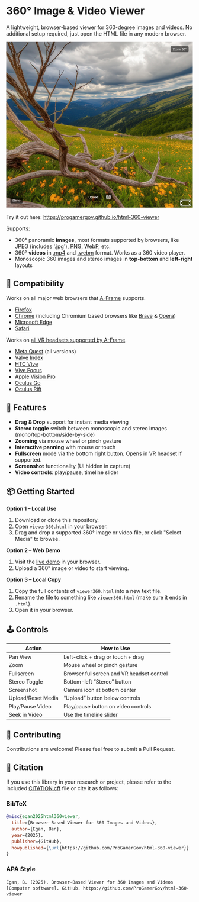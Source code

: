# 360° Image & Video Viewer

A lightweight, browser-based viewer for 360-degree images and videos. No additional setup required, just open the HTML file in any modern browser.


<div align="left">
 <img src="examples/example_image.png" width="710px">
</div>

Try it out here: https://progamergov.github.io/html-360-viewer

Supports:

* 360° panoramic **images**, most formats supported by browsers, like [JPEG](https://en.wikipedia.org/wiki/JPEG) (includes '.jpg'), [PNG](https://en.wikipedia.org/wiki/PNG), [WebP](https://en.wikipedia.org/wiki/WebP), etc.
* 360° **videos** in [.mp4](https://en.wikipedia.org/wiki/MP4_file_format) and [.webm](https://en.wikipedia.org/wiki/WebM) format. Works as a 360 video player.
* Monoscopic 360 images and stereo images in **top-bottom** and **left-right** layouts


## 🧪 Compatibility

Works on all major web browsers that [A-Frame](https://aframe.io/docs/1.7.0/introduction/faq.html) supports.

* [Firefox](https://en.wikipedia.org/wiki/Firefox)
* [Chrome](https://en.wikipedia.org/wiki/Google_Chrome) (including Chromium based browsers like [Brave](https://en.wikipedia.org/wiki/Brave_(web_browser)) & [Opera](https://en.wikipedia.org/wiki/Opera_(web_browser)))
* [Microsoft Edge](https://en.wikipedia.org/wiki/Microsoft_Edge)
* [Safari](https://www.apple.com/ca/safari/)

Works on [all VR headsets supported by A-Frame](https://aframe.io/docs/1.7.0/introduction/vr-headsets-and-webxr-browsers.html).

* [Meta Quest](https://en.wikipedia.org/wiki/Meta_Quest) (all versions)
* [Valve Index](https://en.wikipedia.org/wiki/Valve_Index)
* [HTC Vive](https://en.wikipedia.org/wiki/HTC_Vive)
* [Vive Focus](https://en.wikipedia.org/wiki/HTC_Vive)
* [Apple Vision Pro](https://en.wikipedia.org/wiki/Apple_Vision_Pro)
* [Oculus Go](https://en.wikipedia.org/wiki/Oculus_Go)
* [Oculus Rift](https://en.wikipedia.org/wiki/Oculus_Rift)

## 🚀 Features

* **Drag & Drop** support for instant media viewing
* **Stereo toggle** switch between monoscopic and stereo images (mono/top-bottom/side-by-side)
* **Zooming** via mouse wheel or pinch gesture
* **Interactive panning** with mouse or touch
* **Fullscreen** mode via the bottom right button. Opens in VR headset if supported.
* **Screenshot** functionality (UI hidden in capture)
* **Video controls**: play/pause, timeline slider


## 📦 Getting Started

**Option 1 – Local Use**

1. Download or clone this repository.
2. Open `viewer360.html` in your browser.
3. Drag and drop a supported 360° image or video file, or click "Select Media" to browse.

**Option 2 – Web Demo**

1. Visit the [live demo](https://progamergov.github.io/html-360-viewer) in your browser.
2. Upload a 360° image or video to start viewing.

**Option 3 – Local Copy**

1. Copy the full contents of `viewer360.html` into a new text file.
2. Rename the file to something like `viewer360.html` (make sure it ends in `.html`).
3. Open it in your browser.


## 🕹️ Controls

| Action             | How to Use                                   |
| ------------------ | -------------------------------------------- |
| Pan View           | Left-click + drag or touch + drag            |
| Zoom               | Mouse wheel or pinch gesture                 |
| Fullscreen         | Browser fullscreen and VR headset control    |
| Stereo Toggle      | Bottom-left “Stereo” button                  |
| Screenshot         | Camera icon at bottom center                 |
| Upload/Reset Media | “Upload” button below controls               |
| Play/Pause Video   | Play/pause button on video controls          |
| Seek in Video      | Use the timeline slider                      |


## 🤝 Contributing

Contributions are welcome! Please feel free to submit a Pull Request.


## 🔬 Citation

If you use this library in your research or project, please refer to the included [CITATION.cff](CITATION.cff) file or cite it as follows:

### BibTeX
```bibtex
@misc{egan2025html360viewer,
  title={Browser-Based Viewer for 360 Images and Videos},
  author={Egan, Ben},
  year={2025},
  publisher={GitHub},
  howpublished={\url{https://github.com/ProGamerGov/html-360-viewer}}
}
```

### APA Style
```
Egan, B. (2025). Browser-Based Viewer for 360 Images and Videos [Computer software]. GitHub. https://github.com/ProGamerGov/html-360-viewer
```
